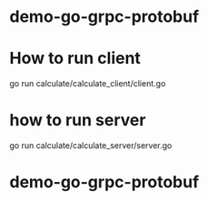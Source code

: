 # demo-go-grpc-protobuf
# How to run client
go run calculate/calculate_client/client.go

# how to run server
go run calculate/calculate_server/server.go
# demo-go-grpc-protobuf
